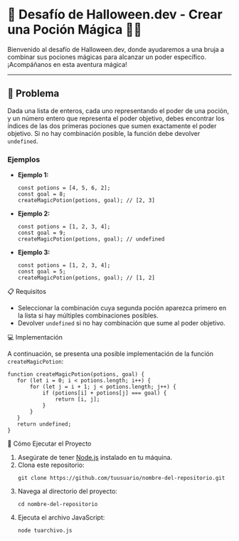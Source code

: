 # 🎃 Desafío de Halloween.dev - Crear una Poción Mágica 🧙‍♀️

<p>Bienvenido al desafío de Halloween.dev, donde ayudaremos a una bruja a combinar sus pociones mágicas para alcanzar un poder específico. ¡Acompáñanos en esta aventura mágica!</p>

---

## 📜 Problema

<p>Dada una lista de enteros, cada uno representando el poder de una poción, y un número entero que representa el poder objetivo, debes encontrar los índices de las dos primeras pociones que sumen exactamente el poder objetivo. Si no hay combinación posible, la función debe devolver <code>undefined</code>.</p>

### Ejemplos

- **Ejemplo 1:**
  ```
  const potions = [4, 5, 6, 2];
  const goal = 8;
  createMagicPotion(potions, goal); // [2, 3]
   ```

- **Ejemplo 2:**

   ``` 
  const potions = [1, 2, 3, 4];
  const goal = 9;
  createMagicPotion(potions, goal); // undefined
   ```

- **Ejemplo 3:**
   
    ```
    const potions = [1, 2, 3, 4];
    const goal = 5;
    createMagicPotion(potions, goal); // [1, 2]
    ```

    
📋 Requisitos

<ul> <li>Seleccionar la combinación cuya segunda poción aparezca primero en la lista si hay múltiples combinaciones posibles.</li> <li>Devolver <code>undefined</code> si no hay combinación que sume al poder objetivo.</li> </ul>


💻 Implementación

<p>A continuación, se presenta una posible implementación de la función <code>createMagicPotion</code>:</p>

 ```
function createMagicPotion(potions, goal) {
    for (let i = 0; i < potions.length; i++) {
        for (let j = i + 1; j < potions.length; j++) {
            if (potions[i] + potions[j] === goal) {
                return [i, j];
            }
        }
    }
    return undefined;
}
 ```
🚀 Cómo Ejecutar el Proyecto

<ol> <li>Asegúrate de tener <a href="https://nodejs.org/" target="_blank">Node.js</a> instalado en tu máquina.</li> <li>Clona este repositorio: <pre><code>git clone https://github.com/tuusuario/nombre-del-repositorio.git</code></pre> </li> <li>Navega al directorio del proyecto: <pre><code>cd nombre-del-repositorio</code></pre> </li> <li>Ejecuta el archivo JavaScript: <pre><code>node tuarchivo.js</code></pre> </li> </ol>


